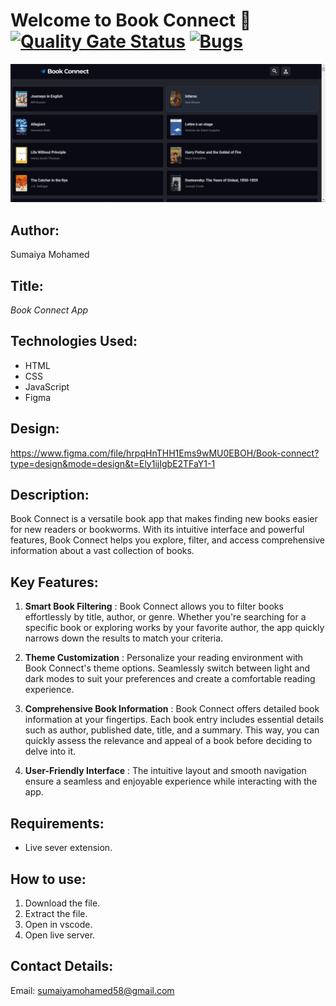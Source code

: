 # Welcome to Book Connect 👋 [![Quality Gate Status](https://sonarcloud.io/api/project_badges/measure?project=Sumaiya-Mohamed_Book-Connect-html_Css_Javascript&metric=alert_status)](https://sonarcloud.io/summary/new_code?id=Sumaiya-Mohamed_Book-Connect-html_Css_Javascript)   [![Bugs](https://sonarcloud.io/api/project_badges/measure?project=kantord_badges&metric=bugs)](https://sonarcloud.io/summary/new_code?id=kantord_badges)
![Image of the book connect app running through the live server extension](./images/AppUi.png)

## Author:  
Sumaiya Mohamed


## Title: 
  _Book Connect App_

## Technologies Used:
* HTML
* CSS 
* JavaScript
* Figma

## Design:
https://www.figma.com/file/hrpqHnTHH1Ems9wMU0EBOH/Book-connect?type=design&mode=design&t=Ely1ijIgbE2TFaY1-1

## Description:
  Book Connect is a versatile book app that makes finding new books easier for new readers or bookworms. With its intuitive interface and powerful features, Book Connect helps you explore, filter, and access comprehensive information about a vast collection of books. 

## Key Features:

1. **Smart Book Filtering** : Book Connect allows you to filter books effortlessly by title, author, or genre. Whether you're searching for a specific book or exploring works by your favorite author, the app quickly narrows down the results to match your criteria.

1. **Theme Customization** : Personalize your reading environment with Book Connect's theme options. Seamlessly switch between light and dark modes to suit your preferences and create a comfortable reading experience.

1. **Comprehensive Book Information** : Book Connect offers detailed book information at your fingertips. Each book entry includes essential details such as author, published date, title, and a summary. This way, you can quickly assess the relevance and appeal of a book before deciding to delve into it.

1. **User-Friendly Interface** : The intuitive layout and smooth navigation ensure a seamless and enjoyable experience while interacting with the app.

## Requirements:
* Live sever extension.

## How to use: 
1. Download the file.
1. Extract the file.
1. Open in vscode.
1. Open live server.

## Contact Details:
Email: sumaiyamohamed58@gmail.com
